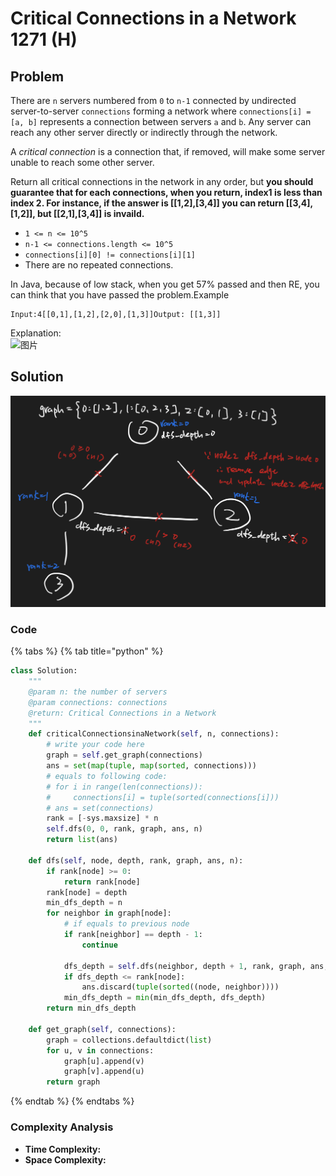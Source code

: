 # Critical Connections in a Network 1271 \(H\)

## Problem

There are `n` servers numbered from `0` to `n-1` connected by undirected server-to-server `connections` forming a network where `connections[i] = [a, b]` represents a connection between servers `a` and `b`. Any server can reach any other server directly or indirectly through the network.

A _critical connection_ is a connection that, if removed, will make some server unable to reach some other server.

Return all critical connections in the network in any order, but **you should guarantee that for each connections, when you return, index1 is less than index 2. For instance, if the answer is \[\[1,2\],\[3,4\]\] you can return \[\[3,4\],\[1,2\]\], but \[\[2,1\],\[3,4\]\] is invaild.**

* `1 <= n <= 10^5`
* `n-1 <= connections.length <= 10^5`
* `connections[i][0] != connections[i][1]`
* There are no repeated connections.

In Java, because of low stack, when you get 57% passed and then RE, you can think that you have passed the problem.Example

```text
Input:4[[0,1],[1,2],[2,0],[1,3]]Output: [[1,3]]
```

Explanation:  
![&#x56FE;&#x7247;](https://media-test.jiuzhang.com/media/markdown/images/3/30/734d12e2-7278-11ea-9c38-0242ac1a0004.jpg)

## Solution 

![](../../.gitbook/assets/screen-shot-2021-06-23-at-1.42.19-pm.png)

### Code

{% tabs %}
{% tab title="python" %}
```python
class Solution:
    """
    @param n: the number of servers
    @param connections: connections
    @return: Critical Connections in a Network
    """
    def criticalConnectionsinaNetwork(self, n, connections):
        # write your code here
        graph = self.get_graph(connections)
        ans = set(map(tuple, map(sorted, connections)))
        # equals to following code:
        # for i in range(len(connections)):
        #     connections[i] = tuple(sorted(connections[i]))
        # ans = set(connections)
        rank = [-sys.maxsize] * n
        self.dfs(0, 0, rank, graph, ans, n)
        return list(ans)
    
    def dfs(self, node, depth, rank, graph, ans, n):
        if rank[node] >= 0:
            return rank[node]
        rank[node] = depth
        min_dfs_depth = n
        for neighbor in graph[node]:
            # if equals to previous node
            if rank[neighbor] == depth - 1:
                continue
            
            dfs_depth = self.dfs(neighbor, depth + 1, rank, graph, ans, n)
            if dfs_depth <= rank[node]:
                ans.discard(tuple(sorted((node, neighbor))))
            min_dfs_depth = min(min_dfs_depth, dfs_depth)
        return min_dfs_depth
    
    def get_graph(self, connections):
        graph = collections.defaultdict(list)
        for u, v in connections:
            graph[u].append(v)
            graph[v].append(u)
        return graph
```
{% endtab %}
{% endtabs %}

### Complexity Analysis

* **Time Complexity:**
* **Space Complexity:**


